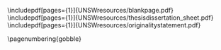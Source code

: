 <!-- 
These pages are for UNSW official declarations. For latest requirements, refer to: 
https://research.unsw.edu.au/thesis-submission

UNSW Thesis Dissertation Sheet from:
https://research.unsw.edu.au/document/thesisdissertation_sheet.docx

UNSW Originality Statement from:
https://research.unsw.edu.au/sites/default/files/documents/originalitystatement.pdf 
-->

\includepdf[pages={1}]{UNSWresources/blankpage.pdf}
\includepdf[pages={1}]{UNSWresources/thesisdissertation_sheet.pdf}
\includepdf[pages={1}]{UNSWresources/originalitystatement.pdf}

\pagenumbering{gobble}
